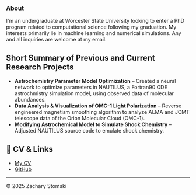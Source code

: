 ### About

I'm an undergraduate at Worcester State University looking to enter a PhD program related to computational science following my graduation. My interests primarily lie in machine learning and numerical simulations. Any and all inquiries are welcome at my email.

## Short Summary of Previous and Current Research Projects
- **Astrochemistry Parameter Model Optimization** – Created a neural network to optimize parameters in NAUTILUS, a Fortran90 ODE astrochmistry simulation model, using observed data of molecular abundances.
- **Data Analysis & Visualization of OMC-1 Light Polarization** – Reverse engineered magnetism smoothing algorithm to analyze ALMA and JCMT telescope data of the Orion Molecular Cloud (OMC-1).
- **Modifying Astrochemical Model to Simulate Shock Chemistry** – Adjusted NAUTILUS source code to emulate shock chemistry.

## 📄 CV & Links
- [My CV](#)  
- [GitHub](https://github.com/WojtekTheBear0)  

---

© 2025 Zachary Stomski
